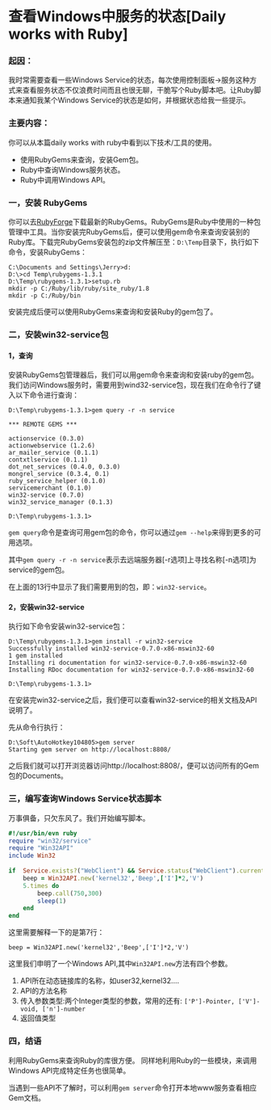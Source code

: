 查看Windows中服务的状态[Daily works with Ruby]
=========

### 起因：

我时常需要查看一些Windows Service的状态，每次使用控制面板->服务这种方式来查看服务状态不仅浪费时间而且也很无聊，干脆写个Ruby脚本吧。让Ruby脚本来通知我某个Windows Service的状态是如何，并根据状态给我一些提示。

### 主要内容： 

你可以从本篇daily works with ruby中看到以下技术/工具的使用。

- 使用RubyGems来查询，安装Gem包。
- Ruby中查询Windows服务状态。
- Ruby中调用Windows API。
 

### 一，安装 RubyGems 

你可以去[RubyForge](http://rubyforge.org/frs/download.php/45906/rubygems-1.3.1.zip)下载最新的RubyGems。RubyGems是Ruby中使用的一种包管理中工具。当你安装完RubyGems后，便可以使用gem命令来查询安装别的Ruby库。下载完RubyGems安装包的zip文件解压至：`D:\Temp`目录下，执行如下命令，安装RubyGems：

```text
C:\Documents and Settings\Jerry>d:
D:\>cd Temp\rubygems-1.3.1
D:\Temp\rubygems-1.3.1>setup.rb
mkdir -p C:/Ruby/lib/ruby/site_ruby/1.8
mkdir -p C:/Ruby/bin
```

安装完成后便可以使用RubyGems来查询和安装Ruby的gem包了。

### 二，安装win32-service包

#### 1，查询 

安装RubyGems包管理器后，我们可以用gem命令来查询和安装ruby的gem包。我们访问Windows服务时，需要用到wind32-service包，现在我们在命令行了键入以下命令进行查询：


```text
D:\Temp\rubygems-1.3.1>gem query -r -n service 

*** REMOTE GEMS *** 

actionservice (0.3.0) 
actionwebservice (1.2.6) 
ar_mailer_service (0.1.1) 
contxtlservice (0.1.1) 
dot_net_services (0.4.0, 0.3.0) 
mongrel_service (0.3.4, 0.1) 
ruby_service_helper (0.1.0) 
servicemerchant (0.1.0) 
win32-service (0.7.0) 
win32_service_manager (0.1.3) 
 
D:\Temp\rubygems-1.3.1>
```

`gem query`命令是查询可用gem包的命令，你可以通过`gem --help`来得到更多的可用选项。 

其中`gem query -r -n service`表示去远端服务器[-r选项]上寻找名称[-n选项]为service的gem包。 

在上面的13行中显示了我们需要用到的包，即：`win32-service`。

#### 2，安装win32-service

执行如下命令安装win32-service包：

```text
D:\Temp\rubygems-1.3.1>gem install -r win32-service 
Successfully installed win32-service-0.7.0-x86-mswin32-60 
1 gem installed 
Installing ri documentation for win32-service-0.7.0-x86-mswin32-60 
Installing RDoc documentation for win32-service-0.7.0-x86-mswin32-60 

D:\Temp\rubygems-1.3.1>
```

在安装完win32-service之后，我们便可以查看win32-service的相关文档及API说明了。 

先从命令行执行：

```text
D:\Soft\AutoHotkey104805>gem server 
Starting gem server on http://localhost:8808/
```

之后我们就可以打开浏览器访问http://localhost:8808/，便可以访问所有的Gem包的Documents。

### 三，编写查询Windows Service状态脚本

万事俱备，只欠东风了。我们开始编写脚本。

```ruby
#!/usr/bin/evn ruby
require "win32/service"
require "Win32API"
include Win32
 
if  Service.exists?("WebClient") && Service.status("WebClient").current_state  == "running"
    beep = Win32API.new('kernel32','Beep',['I']*2,'V')
    5.times do
        beep.call(750,300)
        sleep(1)
    end
end
```

这里需要解释一下的是第7行：

`beep = Win32API.new('kernel32','Beep',['I']*2,'V')`

这里我们申明了一个Windows API,其中`Win32API.new`方法有四个参数。

1. API所在动态链接库的名称，如user32,kernel32.... 
1. API的方法名称
1. 传入参数类型:两个Integer类型的参数，常用的还有: `['P']-Pointer, ['V']-void, ['n']-number` 
1. 返回值类型

### 四，结语 

利用RubyGems来查询Ruby的库很方便。 同样地利用Ruby的一些模块，来调用Windows API完成特定任务也很简单。 

当遇到一些API不了解时，可以利用`gem server`命令打开本地www服务查看相应Gem文档。

